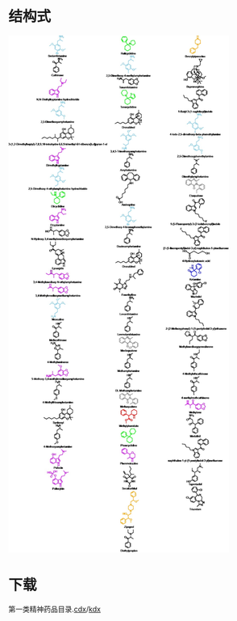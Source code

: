 # 结构式
![第一类精神药品目录](https://github.com/Benzyl-titanium/Structural-formula/blob/main/%E7%AC%AC%E4%B8%80%E7%B1%BB%E7%B2%BE%E7%A5%9E%E8%8D%AF%E5%93%81%E7%9B%AE%E5%BD%95/%E7%AC%AC%E4%B8%80%E7%B1%BB%E7%B2%BE%E7%A5%9E%E8%8D%AF%E5%93%81%E7%9B%AE%E5%BD%95.jpg)
# 下载
第一类精神药品目录.[cdx](https://github.com/Benzyl-titanium/Structural-formula/raw/main/%E7%AC%AC%E4%B8%80%E7%B1%BB%E7%B2%BE%E7%A5%9E%E8%8D%AF%E5%93%81%E7%9B%AE%E5%BD%95/%E7%AC%AC%E4%B8%80%E7%B1%BB%E7%B2%BE%E7%A5%9E%E8%8D%AF%E5%93%81%E7%9B%AE%E5%BD%95.cdx)/[kdx](https://github.com/Benzyl-titanium/Structural-formula/raw/main/%E7%AC%AC%E4%B8%80%E7%B1%BB%E7%B2%BE%E7%A5%9E%E8%8D%AF%E5%93%81%E7%9B%AE%E5%BD%95/%E7%AC%AC%E4%B8%80%E7%B1%BB%E7%B2%BE%E7%A5%9E%E8%8D%AF%E5%93%81%E7%9B%AE%E5%BD%95.kdx)
